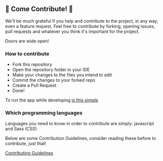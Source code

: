 ## :tada: Come Contribute! :tada:

We'll be much grateful if you help and contribute to the project, in any way, even a feature request.
Feel free to contribute by forking, opening issues, pull requests and whatever you think it's important for the project.

Doors are wide open!


### How to contribute 

- Fork this repository
- Open the repository folder in your IDE
- Make your changes to the files you intend to edit
- Commit the changes to your forked repo
- Create a Pull Request
- Done!

To run the app while developing [is this simple](https://github.com/720kb/ndm/blob/master/doc/DEVELOP.md)

### Which programming languages

Languages you need to know in order to contribute are simply: javascript and Sass (CSS)

Below are some Contribution Guidelines, consider reading these before to contribute, just that!

[Contributing Guidelines](https://github.com/720kb/ndm/blob/master/CONTRIBUTING.md)


